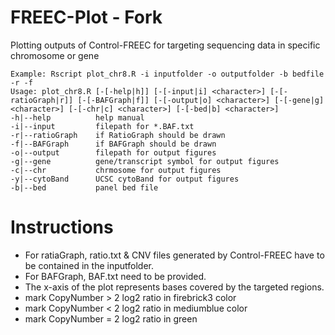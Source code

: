 # FREEC-Plot - Fork
Plotting outputs of Control-FREEC for targeting sequencing data in specific chromosome or gene

    Example: Rscript plot_chr8.R -i inputfolder -o outputfolder -b bedfile -r -f
    Usage: plot_chr8.R [-[-help|h]] [-[-input|i] <character>] [-[-ratioGraph|r]] [-[-BAFGraph|f]] [-[-output|o] <character>] [-[-gene|g] <character>] [-[-chr|c] <character>] [-[-bed|b] <character>]
    -h|--help          help manual
    -i|--input         filepath for *.BAF.txt
    -r|--ratioGraph    if RatioGraph should be drawn
    -f|--BAFGraph      if BAFGraph should be drawn
    -o|--output        filepath for output figures
    -g|--gene          gene/transcript symbol for output figures
    -c|--chr           chrmosome for output figures
    -y|--cytoBand      UCSC cytoBand for output figures
    -b|--bed           panel bed file

# Instructions
* For ratiaGraph, ratio.txt & CNV files generated by Control-FREEC have to be contained in the inputfolder.
* For BAFGraph, BAF.txt need to be provided. 
* The x-axis of the plot represents bases covered by the targeted regions.
* mark CopyNumber > 2 log2 ratio in firebrick3 color
* mark CopyNumber < 2 log2 ratio in mediumblue color
* mark CopyNumber = 2 log2 ratio in green
